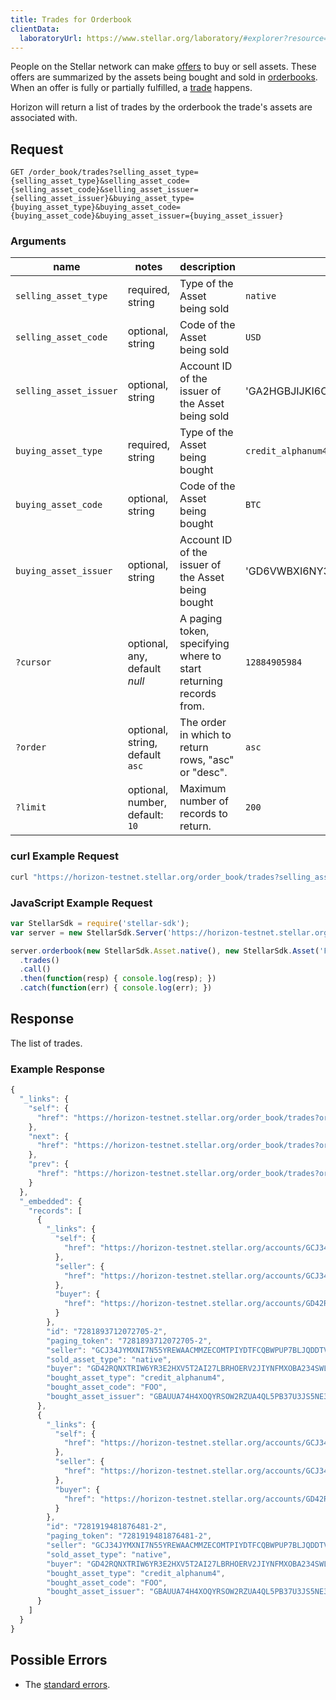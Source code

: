 ```yaml
---
title: Trades for Orderbook
clientData:
  laboratoryUrl: https://www.stellar.org/laboratory/#explorer?resource=order_book&endpoint=trades
---
```


People on the Stellar network can make [offers](./resources/offer.md) to buy or sell assets.  These offers are summarized by the assets being bought and sold in [orderbooks](./resources/orderbook.md).  When an offer is fully or partially fulfilled, a [trade](./resources/trade.md) happens.

Horizon will return a list of trades by the orderbook the trade's assets are associated with.

## Request

```
GET /order_book/trades?selling_asset_type={selling_asset_type}&selling_asset_code={selling_asset_code}&selling_asset_issuer={selling_asset_issuer}&buying_asset_type={buying_asset_type}&buying_asset_code={buying_asset_code}&buying_asset_issuer={buying_asset_issuer}
```

### Arguments

| name | notes | description | example |
| ---- | ----- | ----------- | ------- |
| `selling_asset_type` | required, string | Type of the Asset being sold | `native` |
| `selling_asset_code` | optional, string | Code of the Asset being sold | `USD` |
| `selling_asset_issuer` | optional, string | Account ID of the issuer of the Asset being sold | 'GA2HGBJIJKI6O4XEM7CZWY5PS6GKSXL6D34ERAJYQSPYA6X6AI7HYW36' |
| `buying_asset_type` | required, string | Type of the Asset being bought | `credit_alphanum4` |
| `buying_asset_code` | optional, string | Code of the Asset being bought | `BTC` |
| `buying_asset_issuer` | optional, string | Account ID of the issuer of the Asset being bought | 'GD6VWBXI6NY3AOOR55RLVQ4MNIDSXE5JSAVXUTF35FRRI72LYPI3WL6Z' |
| `?cursor` | optional, any, default _null_ | A paging token, specifying where to start returning records from. | `12884905984` |
| `?order`  | optional, string, default `asc` | The order in which to return rows, "asc" or "desc". | `asc` |
| `?limit`  | optional, number, default: `10` | Maximum number of records to return. | `200` |

### curl Example Request

```sh
curl "https://horizon-testnet.stellar.org/order_book/trades?selling_asset_type=native&buying_asset_type=credit_alphanum4&buying_asset_code=FOO&buying_asset_issuer=GBAUUA74H4XOQYRSOW2RZUA4QL5PB37U3JS5NE3RTB2ELJVMIF5RLMAG"
```

### JavaScript Example Request

```js
var StellarSdk = require('stellar-sdk');
var server = new StellarSdk.Server('https://horizon-testnet.stellar.org');

server.orderbook(new StellarSdk.Asset.native(), new StellarSdk.Asset('FOO', 'GBAUUA74H4XOQYRSOW2RZUA4QL5PB37U3JS5NE3RTB2ELJVMIF5RLMAG'))
  .trades()
  .call()
  .then(function(resp) { console.log(resp); })
  .catch(function(err) { console.log(err); })
```

## Response

The list of trades.

### Example Response
```js
{
  "_links": {
    "self": {
      "href": "https://horizon-testnet.stellar.org/order_book/trades?order=asc\u0026limit=10\u0026cursor="
    },
    "next": {
      "href": "https://horizon-testnet.stellar.org/order_book/trades?order=asc\u0026limit=10\u0026cursor=7281919481876481-2"
    },
    "prev": {
      "href": "https://horizon-testnet.stellar.org/order_book/trades?order=desc\u0026limit=10\u0026cursor=7281893712072705-2"
    }
  },
  "_embedded": {
    "records": [
      {
        "_links": {
          "self": {
            "href": "https://horizon-testnet.stellar.org/accounts/GCJ34JYMXNI7N55YREWAACMMZECOMTPIYDTFCQBWPUP7BLJQDDTVGUW4"
          },
          "seller": {
            "href": "https://horizon-testnet.stellar.org/accounts/GCJ34JYMXNI7N55YREWAACMMZECOMTPIYDTFCQBWPUP7BLJQDDTVGUW4"
          },
          "buyer": {
            "href": "https://horizon-testnet.stellar.org/accounts/GD42RQNXTRIW6YR3E2HXV5T2AI27LBRHOERV2JIYNFMXOBA234SWLQQB"
          }
        },
        "id": "7281893712072705-2",
        "paging_token": "7281893712072705-2",
        "seller": "GCJ34JYMXNI7N55YREWAACMMZECOMTPIYDTFCQBWPUP7BLJQDDTVGUW4",
        "sold_asset_type": "native",
        "buyer": "GD42RQNXTRIW6YR3E2HXV5T2AI27LBRHOERV2JIYNFMXOBA234SWLQQB",
        "bought_asset_type": "credit_alphanum4",
        "bought_asset_code": "FOO",
        "bought_asset_issuer": "GBAUUA74H4XOQYRSOW2RZUA4QL5PB37U3JS5NE3RTB2ELJVMIF5RLMAG"
      },
      {
        "_links": {
          "self": {
            "href": "https://horizon-testnet.stellar.org/accounts/GCJ34JYMXNI7N55YREWAACMMZECOMTPIYDTFCQBWPUP7BLJQDDTVGUW4"
          },
          "seller": {
            "href": "https://horizon-testnet.stellar.org/accounts/GCJ34JYMXNI7N55YREWAACMMZECOMTPIYDTFCQBWPUP7BLJQDDTVGUW4"
          },
          "buyer": {
            "href": "https://horizon-testnet.stellar.org/accounts/GD42RQNXTRIW6YR3E2HXV5T2AI27LBRHOERV2JIYNFMXOBA234SWLQQB"
          }
        },
        "id": "7281919481876481-2",
        "paging_token": "7281919481876481-2",
        "seller": "GCJ34JYMXNI7N55YREWAACMMZECOMTPIYDTFCQBWPUP7BLJQDDTVGUW4",
        "sold_asset_type": "native",
        "buyer": "GD42RQNXTRIW6YR3E2HXV5T2AI27LBRHOERV2JIYNFMXOBA234SWLQQB",
        "bought_asset_type": "credit_alphanum4",
        "bought_asset_code": "FOO",
        "bought_asset_issuer": "GBAUUA74H4XOQYRSOW2RZUA4QL5PB37U3JS5NE3RTB2ELJVMIF5RLMAG"
      }
    ]
  }
}
```

## Possible Errors

- The [standard errors](../learn/errors.md#Standard_Errors).
